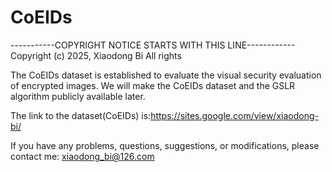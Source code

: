 # CoEIDs

-----------COPYRIGHT NOTICE STARTS WITH THIS LINE------------ Copyright (c) 2025, Xiaodong Bi All rights

The CoEIDs dataset is established to evaluate the visual security evaluation of encrypted images.
We will make the CoEIDs dataset and the GSLR algorithm publicly available later.


The link to the dataset(CoEIDs) is:https://sites.google.com/view/xiaodong-bi/



If you have any problems, questions, suggestions, or modifications, please contact me: xiaodong_bi@126.com
